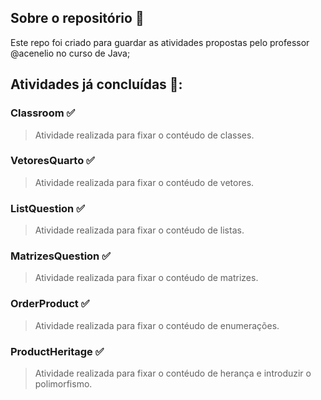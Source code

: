 ## Sobre o repositório :eyes:

Este repo foi criado para guardar as atividades propostas pelo professor @acenelio no curso de Java;



## Atividades já concluídas :pencil::

### Classroom :white_check_mark:
> Atividade realizada para fixar o contéudo de classes.

### VetoresQuarto :white_check_mark:
> Atividade realizada para fixar o contéudo de vetores.

### ListQuestion :white_check_mark:
> Atividade realizada para fixar o contéudo de listas.
    
### MatrizesQuestion :white_check_mark:
> Atividade realizada para fixar o contéudo de matrizes.

### OrderProduct :white_check_mark:
> Atividade realizada para fixar o contéudo de enumerações.

### ProductHeritage :white_check_mark:
> Atividade realizada para fixar o contéudo de herança e introduzir o polimorfismo.

